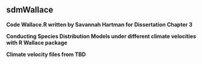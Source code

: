 ## sdmWallace
**Code Wallace.R written by Savannah Hartman for Dissertation Chapter 3**

**Conducting Species Distribution Models under different climate velocities with R Wallace package** 

**Climate velocity files from TBD**
